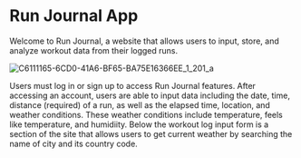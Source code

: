 # Run Journal App

Welcome to Run Journal, a website that allows users to input, store, and analyze workout data from their logged runs.  

![C6111165-6CD0-41A6-BF65-BA75E16366EE_1_201_a](https://github.com/user-attachments/assets/ba14202a-80a2-4dee-98c1-c784c6391f36)

Users must log in or sign up to access Run Journal features.  After accessing an account, users are able to input data including the date, time, distance (required) of a run, as well as the elapsed time, location, and weather conditions.  These weather conditions include temperature, feels like temperature, and humidiity.  Below the workout log input form is a section of the site that allows users to get current weather by searching the name of city and its country code.  

